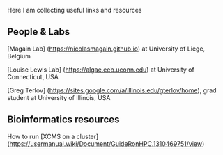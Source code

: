 Here I am collecting useful links and resources

## People & Labs

[Magain Lab] (https://nicolasmagain.github.io) at University of Liege, Belgium

[Louise Lewis Lab] (https://algae.eeb.uconn.edu) at University of Connecticut, USA

[Greg Terlov] (https://sites.google.com/a/illinois.edu/gterlov/home), grad student at University of Illinois, USA

## Bioinformatics resources

How to run [XCMS on a cluster] (https://usermanual.wiki/Document/GuideRonHPC.1310469751/view)
